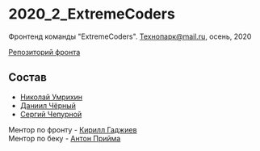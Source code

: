 # 2020_2_ExtremeCoders
Фронтенд команды "ExtremeCoders". Технопарк@mail.ru, осень, 2020

[Репозиторий фронта](https://github.com/frontend-park-mail-ru/2020_2_ExtremeCoders/)

## Состав

- [Николай Умрихин](https://github.com/lowsukuku)
- [Даниил Чёрный](https://github.com/Dellvin)
- [Сергий Чепурной](https://github.com/sergii1)

Ментор по фронту - [Кирилл Гаджиев](https://github.com/kirBMSTU) \
Ментор по беку - [Антон Прийма](https://github.com/antonpriyma)

